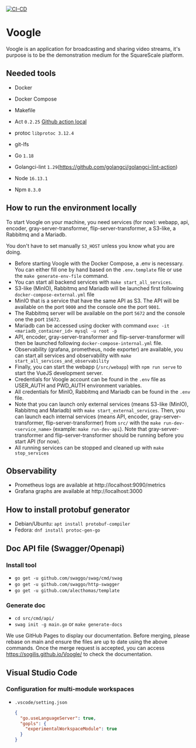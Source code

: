 [![CI-CD](https://github.com/sogilis/Voogle/actions/workflows/CI-CD.yml/badge.svg)](https://github.com/sogilis/Voogle/actions/workflows/CI-CD.yml)

# Voogle

Voogle is an application for broadcasting and sharing video streams, it's purpose is to be the demonstration medium for the SquareScale platform.

## Needed tools

- Docker
- Docker Compose
- Makefile
- Act `0.2.25` [Github action local](https://github.com/nektos/act)
- protoc `libprotoc 3.12.4`
- git-lfs

- Go `1.18`
- Golangci-lint `1.29`(https://github.com/golangci/golangci-lint-action)

- Node `16.13.1`
- Npm `8.3.0`

## How to run the environment locally

To start Voogle on your machine, you need services (for now): webapp, api, encoder, gray-server-transformer, flip-server-transformer, a S3-like, a Rabbitmq and a Mariadb.

You don't have to set manually `S3_HOST` unless you know what you are doing.

- Before starting Voogle with the Docker Compose, a .env is necessary. You can either fill one by hand based on the `.env.template` file or use the `make generate-env-file` command.
- You can start all backend services with `make start_all_services`.
- S3-like (MinIO), Rabbitmq and Mariadb will be launched first following `docker-compose-external.yml` file
- MinIO that is a service that have the same API as S3.
  The API will be available on the port `9000` and the console one the port `9001`.
- The Rabbitmq server will be available on the port `5672` and the console one the port `15672`.
- Mariadb can be accessed using docker with command `exec -it <mariadb_container_id> mysql -u root -p`
- API, encoder, gray-server-transformer and flip-server-transformer will then be launched following `docker-compose-internal.yml` file.
- Observability (grafana, prometheus, node exporter) are available, you can start all services and observability with `make start_all_services_and_observability`
- Finally, you can start the webapp (`/src/webapp`) with `npm run serve` to start the VueJS development server.
- Credentials for Voogle account can be found in the `.env` file as USER_AUTH and PWD_AUTH environment variables.
- All credentials for MinIO, Rabbitmq and Mariadb can be found in the `.env` file.
- Note that you can launch only external services (means S3-like (MinIO), Rabbitmq and Mariadb) with `make start_external_services`. Then, you can launch each internal services (means API, encoder, gray-server-transformer, flip-server-transformer) from `src/` with the `make run-dev-<service_name>` (example: `make run-dev-api`). Note that gray-server-transformer and flip-server-transformer should be running before you start API (for now).
- All running services can be stopped and cleaned up with `make stop_services`

## Observability
- Prometheus logs are available at http://localhost:9090/metrics
- Grafana graphs are available at http://localhost:3000

## How to install protobuf generator

- Debian/Ubuntu: `apt install protobuf-compiler`
- Fedora: `dnf install protoc-gen-go`

## Doc API file (Swagger/Openapi)

### Install tool

- `go get -u github.com/swaggo/swag/cmd/swag`
- `go get -u github.com/swaggo/http-swagger`
- `go get -u github.com/alecthomas/template`

### Generate doc

- `cd src/cmd/api/`
- `swag init -g main.go` or `make generate-docs`

We use GitHub Pages to display our documentation. Before merging, please rebase on main and ensure the files are up to date using the above commands.
Once the merge request is accepted, you can access https://sogilis.github.io/Voogle/ to check the documentation.

## Visual Studio Code

### Configuration for multi-module workspaces

- `.vscode/setting.json`
  ```json
  {
    "go.useLanguageServer": true,
    "gopls": {
      "experimentalWorkspaceModule": true
    }
  }
  ```
